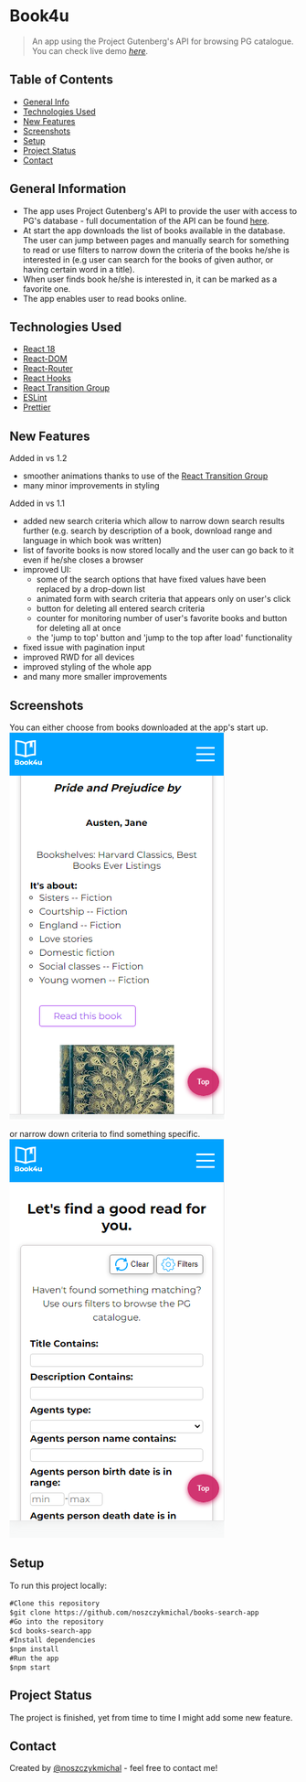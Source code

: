 # Book4u

> An app using the Project Gutenberg's API for browsing PG catalogue.  
> You can check live demo [_here_](https://book4u-b0a2a.web.app/).

## Table of Contents

- [General Info](#general-information)
- [Technologies Used](#technologies-used)
- [New Features](#new-features)
- [Screenshots](#screenshots)
- [Setup](#setup)
- [Project Status](#project-status)
- [Contact](#contact)

## General Information

- The app uses Project Gutenberg's API to provide the user with access to PG's database - full documentation of the API can be found [here](https://gnikdroy.pythonanywhere.com/docs/).
- At start the app downloads the list of books available in the database. The user can jump between pages and manually search for something to read or use filters to narrow down the criteria of the books he/she is interested in (e.g user can search for the books of given author, or having certain word in a title).
- When user finds book he/she is interested in, it can be marked as a favorite one.
- The app enables user to read books online.

## Technologies Used

- [React 18](https://reactjs.org/blog/2022/03/29/react-v18.html)
- [React-DOM](https://www.npmjs.com/package/react-dom)
- [React-Router](https://github.com/remix-run/react-router)
- [React Hooks](https://reactjs.org/docs/hooks-intro.html)
- [React Transition Group](https://reactcommunity.org/react-transition-group/)
- [ESLint](https://www.npmjs.com/package/eslint)
- [Prettier](https://www.npmjs.com/package/prettier)

## New Features

Added in vs 1.2

- smoother animations thanks to use of the [React Transition Group](https://reactcommunity.org/react-transition-group/)
- many minor improvements in styling

Added in vs 1.1

- added new search criteria which allow to narrow down search results further (e.g. search by description of a book, download range and language in which book was written)
- list of favorite books is now stored locally and the user can go back to it even if he/she closes a browser
- improved UI:
  - some of the search options that have fixed values have been replaced by a drop-down list
  - animated form with search criteria that appears only on user's click
  - button for deleting all entered search criteria
  - counter for monitoring number of user's favorite books and button for deleting all at once
  - the 'jump to top' button and 'jump to the top after load' functionality
- fixed issue with pagination input
- improved RWD for all devices
- improved styling of the whole app
- and many more smaller improvements

## Screenshots

You can either choose from books downloaded at the app's start up.  
![Example screenshot](./img/screenshot.png)

or narrow down criteria to find something specific.  
![Example screenshot](./img/screenshot2.png)

## Setup

To run this project locally:

```
#Clone this repository
$git clone https://github.com/noszczykmichal/books-search-app
#Go into the repository
$cd books-search-app
#Install dependencies
$npm install
#Run the app
$npm start
```

## Project Status

The project is finished, yet from time to time I might add some new feature.

## Contact

Created by [@noszczykmichal](https://noszczykmichal.github.io/portfolio/index.html#contact) - feel free to contact me!
